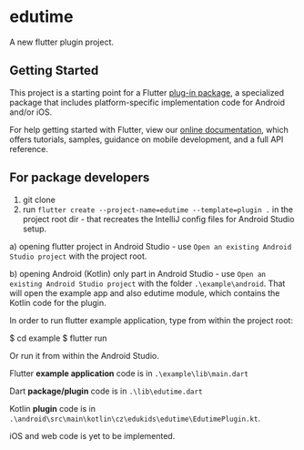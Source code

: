 # edutime

A new flutter plugin project.

## Getting Started

This project is a starting point for a Flutter
[plug-in package](https://flutter.dev/developing-packages/),
a specialized package that includes platform-specific implementation code for
Android and/or iOS.

For help getting started with Flutter, view our
[online documentation](https://flutter.dev/docs), which offers tutorials,
samples, guidance on mobile development, and a full API reference.

## For package developers

1. git clone 
2. run `flutter create --project-name=edutime --template=plugin .` in the project root dir - that recreates the IntelliJ config files for Android Studio setup.

a) opening flutter project in Android Studio - use `Open an existing Android Studio project` with the project root.

b) opening Android (Kotlin) only part in Android Studio - use `Open an existing Android Studio project` with the folder `.\example\android`. That will open the example app and also edutime module, which contains the Kotlin code for the plugin.


In order to run flutter example application, type from within the project root:

  $ cd example
  $ flutter run

Or run it from within the Android Studio.

Flutter **example application** code is in `.\example\lib\main.dart`

Dart **package/plugin** code is in `.\lib\edutime.dart`

Kotlin **plugin** code is in `.\android\src\main\kotlin\cz\edukids\edutime\EdutimePlugin.kt`. 

iOS and web code is yet to be implemented.
